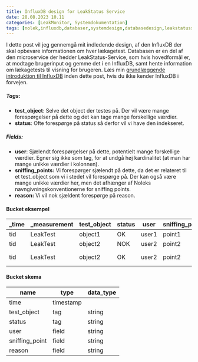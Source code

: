 ```yaml
---
title: InfluxDB design for LeakStatus Service
date: 28.08.2023 10.11
categories: [LeakMonitor, Systemdokumentation]
tags: [nolek,influxdb,databaser,systemdesign,databasedesign,leakstatusservice]
---
```


I dette post vil jeg gennemgå mit indledende design, af den InfluxDB der skal opbevare informationen om hver lækagetest.
Databasen er en del af den microservice der hedder LeakStatus-Service, som hvis hovedformål er, at modtage brugerinput
og gemme det i en InfluxDB, samt hente information om lækagetests til visning for brugeren.
Læs min [grundlæggende introduktion til InfluxDB](https://olavlinddam.github.io/posts/InfluxDB-basics/)  inden dette 
post, hvis du ikke kender InfluxDB i forvejen.

##### Tags:
* **test_object**: Selve det object der testes på. Der vil være mange forespørgelser på dette og det kan tage mange 
forskellige værdier. 
* **status**: Ofte forespørge på status så derfor vil vi have den indekseret.

##### Fields:
* **user**: Sjælendt forespørgelser på dette, potentielt mange forskellige værdier. Egner sig ikke som tag, for at undgå
høj kardinalitet (at man har mange unikke værdier i kolonnen).
* **sniffing_points:** Vi forespørger sjælendt på dette, da det er relateret til et test_object som vi i stedet vil 
forespørge på. Der kan også være mange unikke værdier her, men det afhænger af Noleks navngivningskonventionerne for 
sniffing points.
* **reason:** Vi vil nok sjældent forespørge på reason.

#### Bucket eksempel
| _time | _measurement | test_object | status | user  | sniffing_point | reason      |
|-------|--------------|-------------|--------|-------|----------------|-------------|
| tid   | LeakTest     | object1     | OK     | user1 | point1         |             |
| tid   | LeakTest     | object2     | NOK    | user2 | point2         |             |
| tid   | LeakTest     | object2     | OK     | user2 | point2         | reason here |


#### Bucket skema
| name           | type      | data_type |
|----------------|-----------|-----------|
| time           | timestamp |           |
| test_object    | tag       | string    |
| status         | tag       | string    |
| user           | field     | string    |
| sniffing_point | field     | string    |
| reason         | field     | string    |

